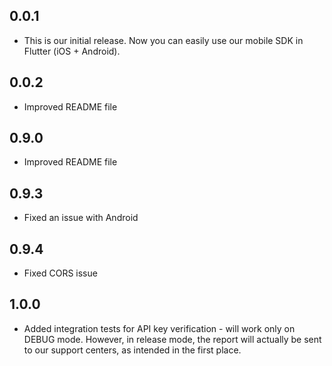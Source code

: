 ## 0.0.1

* This is our initial release. Now you can easily use our mobile SDK in Flutter (iOS + Android).

## 0.0.2

* Improved README file

## 0.9.0

* Improved README file

## 0.9.3

* Fixed an issue with Android

## 0.9.4

* Fixed CORS issue

## 1.0.0

* Added integration tests for API key verification - will work only on DEBUG mode. However, in release mode, the report will actually be sent to our support centers, as intended in the first place.
